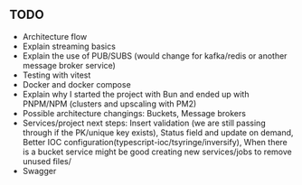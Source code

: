 ## TODO
- Architecture flow
- Explain streaming basics
- Explain the use of PUB/SUBS (would change for kafka/redis or another message broker service)
- Testing with vitest
- Docker and docker compose
- Explain why I started the project with Bun and ended up with PNPM/NPM (clusters and upscaling with PM2)
- Possible architecture changings: Buckets, Message brokers 
- Services/project next steps: Insert validation (we are still passing through if the PK/unique key exists), Status field and update on demand, Better IOC configuration(typescript-ioc/tsyringe/inversify), When there is a bucket service might be good creating new services/jobs to remove unused files/
- Swagger
